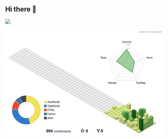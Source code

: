 ## Hi there 👋

<!--
**Nicknul/Nicknul** is a ✨ _special_ ✨ repository because its `README.md` (this file) appears on your GitHub profile.

Here are some ideas to get you started:

- 🔭 I’m currently working on ...
- 🌱 I’m currently learning ...
- 👯 I’m looking to collaborate on ...
- 🤔 I’m looking for help with ...
- 💬 Ask me about ...
- 📫 How to reach me: ...
- 😄 Pronouns: ...
- ⚡ Fun fact: ...
-->

<a href="https://hits.seeyoufarm.com"><img src="https://hits.seeyoufarm.com/api/count/incr/badge.svg?url=https%3A%2F%2Fgithub.com%2FNicknul%2FNicknul&count_bg=%238800FF&title_bg=%2375009C&icon=&icon_color=%23E7E7E7&title=hits&edge_flat=false"/></a>


![](./profile-3d-contrib/profile-green-animate.svg)
